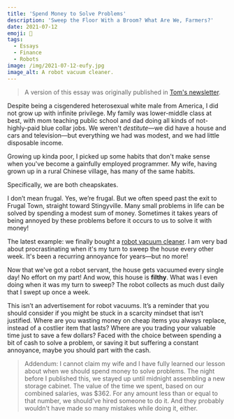 ```yaml
---
title: 'Spend Money to Solve Problems'
description: 'Sweep the Floor With a Broom? What Are We, Farmers?'
date: 2021-07-12
emoji: 💸
tags:
  - Essays
  - Finance
  - Robots
image: /img/2021-07-12-eufy.jpg
image_alt: A robot vacuum cleaner.
---
```


> A version of this essay was originally published in [Tom's newsletter](https://tva.wtf/newsletter).

Despite being a cisgendered heterosexual white male from America, I did not grow up with infinite privilege. My family was lower-middle class at best, with mom teaching public school and dad doing all kinds of not-highly-paid blue collar jobs. We weren't _destitute_—we did have a house and cars and television—but everything we had was modest, and we had little disposable income.

Growing up kinda poor, I picked up some habits that don't make sense when you've become a gainfully employed programmer. My wife, having grown up in a rural Chinese village, has many of the same habits.

Specifically, we are both cheapskates.

I don’t mean frugal. Yes, we’re frugal. But we often speed past the exit to Frugal Town, straight toward Stingyville. Many small problems in life can be solved by spending a modest sum of money. Sometimes it takes years of being annoyed by these problems before it occurs to us to solve it with money!

The latest example: we finally bought a [robot vacuum cleaner](https://amzn.to/36xRaSF). I am very bad about procrastinating when it's my turn to sweep the house every other week. It's been a recurring annoyance for years—but no more!

Now that we've got a robot servant, the house gets vacuumed every single day! No effort on my part! And wow, this house is **filthy**. What was I even doing when it was my turn to sweep? The robot collects as much dust daily that I swept up once a week.

This isn’t an advertisement for robot vacuums. It’s a reminder that you should consider if you might be stuck in a scarcity mindset that isn’t justified. Where are you wasting money on cheap items you always replace, instead of a costlier item that lasts? Where are you trading your valuable time just to save a few dollars? Faced with the choice between spending a bit of cash to solve a problem, or saving it but suffering a constant annoyance, maybe you should part with the cash.

> Addendum: I cannot claim my wife and I have fully learned our lesson about when we should spend money to solve problems. The night before I published this, we stayed up until midnight assembling a new storage cabinet. The value of the time we spent, based on our combined salaries, was $362. For any amount less than or equal to that number, we should've hired someone to do it. And they probably wouldn't have made so many mistakes while doing it, either.
